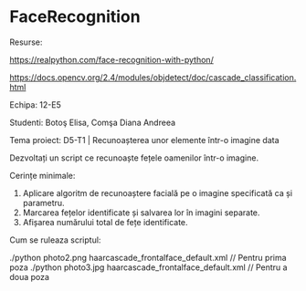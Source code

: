 # FaceRecognition

Resurse:

https://realpython.com/face-recognition-with-python/

https://docs.opencv.org/2.4/modules/objdetect/doc/cascade_classification.html


Echipa: 12-E5

Studenti: Botoş Elisa, Comşa Diana Andreea

Tema proiect: D5-T1 | Recunoașterea unor elemente într-o imagine data

Dezvoltați un script ce recunoaște fețele oamenilor într-o imagine.

Cerințe minimale:
1. Aplicare algoritm de recunoaștere facială pe o imagine specificată ca și parametru.
2. Marcarea fețelor identificate și salvarea lor în imagini separate.
3. Afișarea numărului total de fețe identificate.

Cum se ruleaza scriptul:

./python photo2.png haarcascade_frontalface_default.xml  // Pentru prima poza
./python photo3.jpg haarcascade_frontalface_default.xml  // Pentru a doua poza
